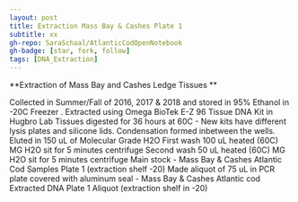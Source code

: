 ```yaml
---
layout: post
title: Extraction Mass Bay & Cashes Plate 1
subtitle: xx
gh-repo: SaraSchaal/AtlanticCodOpenNotebook
gh-badge: [star, fork, follow]
tags: [DNA_Extraction]
---
```


**Extraction of Mass Bay and Cashes Ledge Tissues **

Collected in Summer/Fall of 2016, 2017 & 2018 and stored in 95% Ethanol in -20C Freezer . 
Extracted using Omega BioTek E-Z 96 Tissue DNA Kit in Hugbro Lab
Tissues digested for 36 hours at 60C - New kits have different lysis plates and silicone lids. Condensation formed inbetween the wells.
Eluted in 150 uL of Molecular Grade H2O 
First wash 100 uL heated (60C) MG H2O sit for 5 minutes centrifuge
Second wash 50 uL heated (60C) MG H2O sit for 5 minutes centrifuge
Main stock - Mass Bay & Cashes Atlantic Cod Samples Plate 1 (extraction shelf -20)
Made aliquot of 75 uL in PCR plate covered with aluminum seal -  Mass Bay & Cashes Atlantic cod Extracted DNA Plate 1 Aliquot (extraction shelf in -20)

